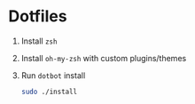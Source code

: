 # Dotfiles

1. Install `zsh`
2. Install `oh-my-zsh` with custom plugins/themes
3. Run `dotbot` install

    ```zsh
    sudo ./install
    ```
